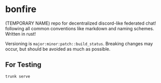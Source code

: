 # bonfire
(TEMPORARY NAME) repo for decentralized discord-like federated chat! following all common conventions like markdown and naming schemes. Written in rust! 

Versioning is `major:minor:patch::build_status`. Breaking changes may occur, but should be avoided as much as possible. 

## For Testing

`trunk serve`